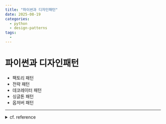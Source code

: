 ```yaml
---
title: "파이썬과 디자인패턴"
date: 2025-08-19
categories:
  - python
  - design-patterns
tags:
  - 
---
```


# 파이썬과 디자인패턴


- 팩토리 패턴
- 전략 패턴
- 데코레이터 패턴
- 싱글톤 패턴
- 옵저버 패턴 

---

<details>
<summary>cf. reference</summary>

- 
</details> 




